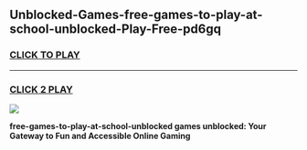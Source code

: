 
## Unblocked-Games-free-games-to-play-at-school-unblocked-Play-Free-pd6gq
<h3>
<a href="https://premium76.site?title=free-games-to-play-at-school-unblocked&ref=23A">CLICK TO PLAY</a></h3>
<hr>

<h3>
<a href="https://premium76.site?title=free-games-to-play-at-school-unblocked&ref=23A">CLICK 2 PLAY</a>
  
</h3>

<a href="https://premium76.site?title=free-games-to-play-at-school-unblocked&ref=23A"><img src="https://clearcache.store/games.png"></a>


**free-games-to-play-at-school-unblocked games unblocked: Your Gateway to Fun and Accessible Online Gaming**
